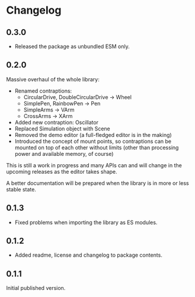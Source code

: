 # Changelog

## 0.3.0

- Released the package as unbundled ESM only.

## 0.2.0

Massive overhaul of the whole library:

- Renamed contraptions:
  - CircularDrive, DoubleCircularDrive -> Wheel
  - SimplePen, RainbowPen -> Pen
  - SimpleArms -> VArm
  - CrossArms -> XArm
- Added new contraption: Oscillator
- Replaced Simulation object with Scene
- Removed the demo editor (a full-fledged editor is in the making)
- Introduced the concept of mount points, so contraptions can be mounted on top of each other without limits (other than processing power and available memory, of course)

This is still a work in progress and many APIs can and will change in the upcoming releases as the editor takes shape.

A better documentation will be prepared when the library is in more or less stable state.

## 0.1.3

- Fixed problems when importing the library as ES modules.

## 0.1.2

- Added readme, license and changelog to package contents.

## 0.1.1

Initial published version.
